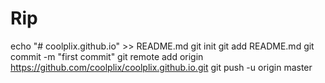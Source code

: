 # Rip
echo "# coolplix.github.io" >> README.md
git init
git add README.md
git commit -m "first commit"
git remote add origin https://github.com/coolplix/coolplix.github.io.git
git push -u origin master
